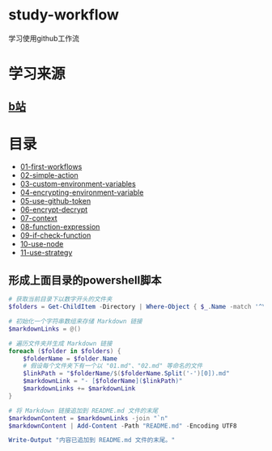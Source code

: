 # study-workflow
学习使用github工作流
# 学习来源
## [b站](https://www.bilibili.com/video/BV14F411q7De?spm_id_from=333.788.videopod.episodes&vd_source=9a7a74ff1d725acfc83fd3567cd4a7c4)
# 目录
- [01-first-workflows](01-first-workflows/01.md)
- [02-simple-action](02-simple-action/02.md)
- [03-custom-environment-variables](03-custom-environment-variables/03.md)
- [04-encrypting-environment-variable](04-encrypting-environment-variable/04.md)
- [05-use-github-token](05-use-github-token/05.md)
- [06-encrypt-decrypt](06-encrypt-decrypt/06.md)
- [07-context](07-context/07.md)
- [08-function-expression](08-function-expression/08.md)
- [09-if-check-function](09-if-check-function/09.md)
- [10-use-node](10-use-node/10.md)
- [11-use-strategy](11-use-strategy/11.md)

## 形成上面目录的powershell脚本
```powershell
# 获取当前目录下以数字开头的文件夹
$folders = Get-ChildItem -Directory | Where-Object { $_.Name -match '^\d' }

# 初始化一个字符串数组来存储 Markdown 链接
$markdownLinks = @()

# 遍历文件夹并生成 Markdown 链接
foreach ($folder in $folders) {
    $folderName = $folder.Name
    # 假设每个文件夹下有一个以 "01.md"、"02.md" 等命名的文件
    $linkPath = "$folderName/$($folderName.Split('-')[0]).md"
    $markdownLink = "- [$folderName]($linkPath)"
    $markdownLinks += $markdownLink
}

# 将 Markdown 链接追加到 README.md 文件的末尾
$markdownContent = $markdownLinks -join "`n"
$markdownContent | Add-Content -Path "README.md" -Encoding UTF8

Write-Output "内容已追加到 README.md 文件的末尾。"
```

